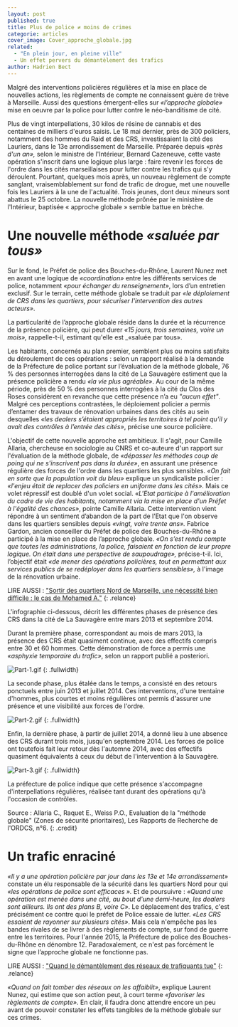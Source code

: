 ```yaml
---
layout: post
published: true
title: Plus de police ≠ moins de crimes
categorie: articles
cover_image: Cover_approche_globale.jpg
related: 
  - "En plein jour, en pleine ville"
  - Un effet pervers du démantèlement des trafics
author: Hadrien Bect
---
```






Malgré des interventions policières régulières et la mise en place de nouvelles actions, les règlements de compte ne connaissent guère de trève à Marseille. Aussi des questions émergent-elles sur _«l’approche globale»_ mise en oeuvre par la police pour lutter contre le néo-banditisme de cité.

Plus de vingt interpellations, 30 kilos de résine de cannabis et des centaines de milliers d'euros saisis. Le 18 mai dernier, près de 300 policiers, notamment des hommes du Raid et des CRS, investissaient la cité des Lauriers, dans le 13e arrondissement de Marseille. Préparée depuis _«près d'un an»,_ selon le ministre de l'Intérieur, Bernard Cazeneuve, cette vaste opération s'inscrit dans une logique plus large : faire revenir les forces de l'ordre dans les cités marseillaises pour lutter contre les trafics qui s'y déroulent. Pourtant, quelques mois après, un nouveau règlement de compte sanglant, vraisemblablement sur fond de trafic de drogue, met une nouvelle fois les Lauriers à la une de l'actualité. Trois jeunes, dont deux mineurs sont abattus le 25 octobre. La nouvelle méthode prônée par le ministère de l'Intérieur, baptisée « approche globale » semble battue en brèche.

# Une nouvelle méthode _«saluée par tous»_

Sur le fond, le Préfet de police des Bouches-du-Rhône, Laurent Nunez met en avant une logique de _«coordination»_ entre les différents services de police, notamment _«pour échanger du renseignement»_, lors d’un entretien exclusif. Sur le terrain, cette méthode globale se traduit par _«le déploiement de CRS dans les quartiers, pour sécuriser l'intervention des autres acteurs»_. 

La particularité de l’approche globale réside dans la durée et la récurrence de la présence policière, qui peut durer _«15 jours, trois semaines, voire un mois»,_ rappelle-t-il, estimant qu'elle est _«saluée par tous». 

Les habitants, concernés au plan premier, semblent plus ou moins satisfaits du déroulement de ces opérations : selon un rapport réalisé à la demande de la Préfecture de police portant sur l’évaluation de la méthode globale, 76 % des personnes interrogées dans la cité de La Sauvagère estiment que la présence policière a rendu _«la vie plus agréable»_. Au cour de la même période, près de 50 % des personnes interrogées à la cité du Clos des Roses considèrent en revanche que cette présence n’a eu _"aucun effet"_. Malgré ces perceptions contrastées, le déploiement policier a permis d’entamer des travaux de rénovation urbaines dans des cités au sein desquelles _«les dealers s’étaient appropriés les territoires à tel point qu’il y avait des contrôles à l’entrée des cités»_, précise une source policière.

L'objectif de cette nouvelle approche est ambitieux. Il s'agit, pour Camille Allaria, chercheuse en sociologie au CNRS et co-auteure d'un rapport sur l'évaluation de la méthode globale, de _«dépasser les méthodes coup de poing qui ne s'inscrivent pas dans la durée»_, en assurant une présence régulière des forces de l'ordre dans les quartiers les plus sensibles. _«On fait en sorte que la population voit du bleu»_ explique un syndicaliste policier : _«l'enjeu était de replacer des policiers en uniforme dans les cités»_. Mais ce volet répressif est doublé d'un volet social. _«L'Etat participe à l'amélioration du cadre de vie des habitants, notamment via la mise en place d'un Préfet à l'égalité des chances»_, pointe Camille Allaria. Cette intervention vient répondre à un sentiment d’abandon de la part de l’Etat que l'on observe dans les quartiers sensibles depuis _«vingt, voire trente ans»._ Fabrice Gardon, ancien conseiller du Préfet de police des Bouches-du-Rhône a participé à la mise en place de l’approche globale. _«On s’est rendu compte que toutes les administrations, la police, faisaient en fonction de leur propre logique. On était dans une perspective de saupoudrage»,_ précise-t-il. Ici, l’objectif était _«de mener des opérations policières, tout en permettant aux services publics de se redéployer dans les quartiers sensibles»,_ à l'image de la rénovation urbaine. 

 

LIRE AUSSI : ["Sortir des quartiers Nord de Marseille, une nécessité bien difficile : le cas de Mohamed A."](https://)
{: .relance}




L'infographie ci-dessous, décrit les différentes phases de présence des CRS dans la cité de La Sauvagère entre mars 2013 et septembre 2014.

Durant la première phase, correspondant au mois de mars 2013, la présence des CRS était quasiment continue, avec des effectifs compris entre 30 et 60 hommes. Cette démonstration de force a permis une _«asphyxie temporaire du trafic»_, selon un rapport publié a posteriori.

 ![Part-1.gif]({{site.baseurl}}/img/Part-1.gif)
{: .fullwidth}

La seconde phase, plus étalée dans le temps, a consisté en des retours ponctuels entre juin 2013 et juillet 2014. Ces interventions, d'une trentaine d'hommes, plus courtes et moins régulières ont permis d'assurer une présence et une visibilité aux forces de l'ordre.

![Part-2.gif]({{site.baseurl}}/img/Part-2.gif)
{: .fullwidth}

Enfin, la dernière phase, à partir de juillet 2014, a donné lieu à une absence des CRS durant trois mois, jusqu'en septembre 2014. Les forces de police ont toutefois fait leur retour dès l'automne 2014, avec des effectifs quasiment équivalents à ceux du début de l'intervention à la Sauvagère.

![Part-3.gif]({{site.baseurl}}/img/Part-3.gif)
{: .fullwidth}

La préfecture de police indique que cette présence s'accompagne d'interpellations régulières, réalisée tant durant des opérations qu'à l'occasion de contrôles.

Source : Allaria C., Raquet E., Weiss P.O., Evaluation de la "méthode globale" (Zones de sécurité prioritaires), Les Rapports de Recherche de l'ORDCS, n°6.
{: .credit}

# Un trafic enraciné

_«Il y a une opération policière par jour dans les 13e et 14e arrondissement»_ constate un élu responsable de la sécurité dans les quartiers Nord pour qui _«les opérations de police sont efficaces »._ Et de poursuivre : _«Quand une opération est menée dans une cité, au bout d'une demi-heure, les dealers sont ailleurs. Ils ont des plans B, voire C»_. Le déplacement des trafics, c'est précisément ce contre quoi le préfet de Police essaie de lutter. _«Les CRS essaient de rayonner sur plusieurs cités»_. Mais cela n'empêche pas les bandes rivales de se livrer à des règlements de compte, sur fond de guerre entre les territoires. Pour l'année 2015, la Préfecture de police des Bouches-du-Rhône en dénombre 12. Paradoxalement, ce n'est pas forcément le signe que l’approche globale ne fonctionne pas. 


LIRE AUSSI : ["Quand le démantèlement des réseaux de trafiquants tue"](https://)
{: .relance}

_«Quand on fait tomber des réseaux on les affaiblit»_, explique Laurent Nunez, qui estime que son action peut, à court terme _«favoriser les règlements de compte»_. En clair, il faudra donc attendre encore un peu avant de pouvoir constater les effets tangibles de la méthode globale sur ces crimes.
